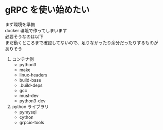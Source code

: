 # gRPC を使い始めたい
まず環境を準備  
docker 環境で作ってしまいます  
必要そうなのは以下  
まだ動くところまで確認してないので、足りなかったり余分だったりするものがありそう
1. コンテナ側
    - python3
    - make
    - linux-headers
    - build-base
    - .build-deps
    - gcc
    - musl-dev
    - python3-dev
2. python ライブラリ
    - pymysql
    - cython
    - grpcio-tools
